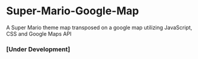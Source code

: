 # Super-Mario-Google-Map
A Super Mario theme map transposed on a google map utilizing JavaScript, CSS and Google Maps API

### [Under Development]
